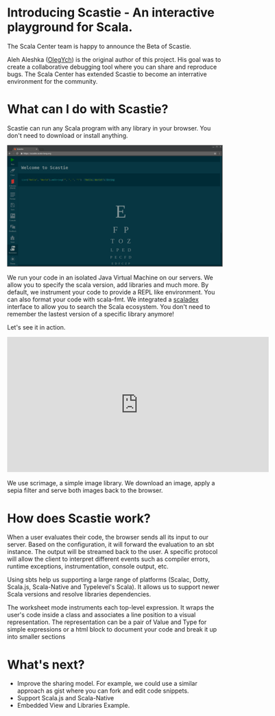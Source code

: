 # Introducing Scastie - An interactive playground for Scala.

The Scala Center team is happy to announce the Beta of Scastie.

Aleh Aleshka ([OlegYch](https://github.com/OlegYch/)) is the original author of this project. His goal was to create a collaborative debugging tool where you can share and reproduce bugs. The Scala Center has extended Scastie to become an interrative environment for the community.

# What can I do with Scastie?

Scastie can run any Scala program with any library in your browser. You don't need to download or install anything.

[![scastie](scastie.png)](scastie.png)

We run your code in an isolated Java Virtual Machine on our servers. We allow you to specify the scala version, add libraries and much more. By default, we instrument your code to provide a REPL like environment. You can also format your code with scala-fmt. We integrated a [scaladex](https://index.scala-lang.org/) interface to allow you to search the Scala ecosystem. You don't need to remember the lastest version of a specific library anymore!

Let's see it in action.

<iframe width="610" height="315" src="https://www.youtube.com/embed/ugFgdncsxEQ" frameborder="0" allowfullscreen></iframe>

We use scrimage, a simple image library. We download an image, apply a sepia filter and serve both images back to the browser.

# How does Scastie work?

When a user evaluates their code, the browser sends all its input to our server. Based on the configuration, it will forward the evaluation to an sbt instance. The output will be streamed back to the user. A specific protocol will allow the client to interpret different events such as compiler errors, runtime exceptions, instrumentation, console output, etc. 

Using sbts help us supporting a large range of platforms (Scalac, Dotty, Scala.js, Scala-Native and Typelevel's Scala). It allows us to support newer Scala versions and resolve libraries dependencies.

The worksheet mode instruments each top-level expression. It wraps the user's code inside a class and associates a line position to a visual representation. The representation can be a pair of Value and Type for simple expressions or a html block to document your code and break it up into smaller sections

# What's next?

* Improve the sharing model. For example, we could use a similar approach as gist where you can fork and edit code snippets. 
* Support Scala.js and Scala-Native
* Embedded View and Libraries Example.
